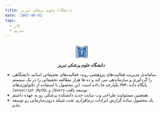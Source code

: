 ```yaml
---
title: دانشگاه علوم پزشکی تبریز
date: '2007-06-01'
tags:
  - کار
  - تبریز
---
```

<p align='center'>
  <img src='/assets/stories/tbzmed.png' height='64'  /><br />
  <b>دانشگاه علوم پزشکی تبریز</b>
</p>

* سامانه‌ی مدیریت فعالیت‌های پژوهشی روند، فعالیت‌های تحقیقاتی اساتید دانشگاهی را گردآوری و سازماندهی می کند و ده ها هزار مطالعه تحقیقاتی را در یک سیستم یکپارچه جا داده است. این محصول با استفاده از تکنولوژی‌های ‍‍‍‍‍‍`PHP`، پایگاه داده `Javascript` ،`MySQL` و `jQuery` توسعه یافت.
* همچنین مسئولیت طراحی وب سایت جدید دانشکده پزشکی رو به عهده داشتم.
* یک محصول ساده گزارش ایرادات نرم‌افزاری تحت شبکه درون‌سازمانی رو توسعه دادم.



